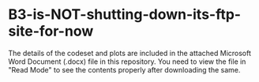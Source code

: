 # B3-is-NOT-shutting-down-its-ftp-site-for-now

The details of the codeset and plots are included in the attached Microsoft Word Document (.docx) file in this repository. 
You need to view the file in "Read Mode" to see the contents properly after downloading the same.
